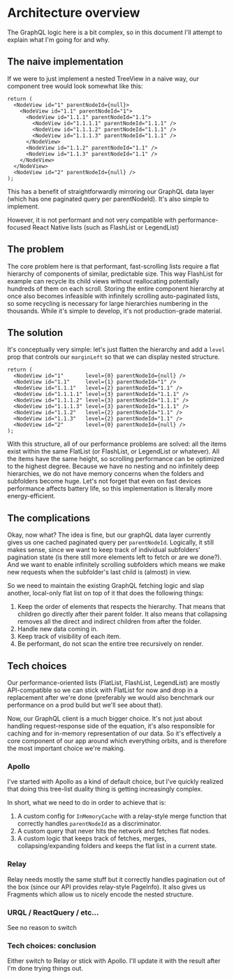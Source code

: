 # Architecture overview
The GraphQL logic here is a bit complex, so in this document I'll attempt to explain what I'm going for and why.

## The naive implementation
If we were to just implement a nested TreeView in a naive way, our component tree would look somewhat like this:

```tsx
return (
  <NodeView id="1" parentNodeId={null}>
    <NodeView id="1.1" parentNodeId="1">
      <NodeView id="1.1.1" parentNodeId="1.1">
        <NodeView id="1.1.1.1" parentNodeId="1.1.1" />
        <NodeView id="1.1.1.2" parentNodeId="1.1.1" />
        <NodeView id="1.1.1.3" parentNodeId="1.1.1" />
      </NodeView>
      <NodeView id="1.1.2" parentNodeId="1.1" />
      <NodeView id="1.1.3" parentNodeId="1.1" />
    </NodeView>
  </NodeView>
  <NodeView id="2" parentNodeId={null} />
);
```

This has a benefit of straightforwardly mirroring our GraphQL data layer (which has one paginated query per parentNodeId).
It's also simple to implement.

However, it is not performant and not very compatible with performance-focused React Native lists (such as FlashList or LegendList)

## The problem
The core problem here is that performant, fast-scrolling lists require a flat hierarchy of components of similar, predictable size.
This way FlashList for example can recycle its child views without reallocating potentially hundreds of them on each scroll.
Storing the entire component hierarchy at once also becomes infeasible with infinitely scrolling auto-paginated lists, so some recycling is necessary for large hierarchies numbering in the thousands.
While it's simple to develop, it's not production-grade material.

## The solution
It's conceptually very simple: let's just flatten the hierarchy and add a `level` prop that controls our `marginLeft` so that we can display nested structure.

```tsx
return (
  <NodeView id="1"       level={0} parentNodeId={null} />
  <NodeView id="1.1"     level={1} parentNodeId="1" />
  <NodeView id="1.1.1"   level={2} parentNodeId="1.1" />
  <NodeView id="1.1.1.1" level={3} parentNodeId="1.1.1" />
  <NodeView id="1.1.1.2" level={3} parentNodeId="1.1.1" />
  <NodeView id="1.1.1.3" level={3} parentNodeId="1.1.1" />
  <NodeView id="1.1.2"   level={2} parentNodeId="1.1" />
  <NodeView id="1.1.3"   level={2} parentNodeId="1.1" />
  <NodeView id="2"       level={0} parentNodeId={null} />
);
```

With this structure, all of our performance problems are solved: all the items exist within the same FlatList (or FlashList, or LegendList or whatever). All the items have the same height, so scrolling performance can be optimized to the highest degree. Because we have no nesting and no infinitely deep hierarchies, we do not have memory concerns when the folders and subfolders become huge. Let's not forget that even on fast devices performance affects battery life, so this implementation is literally more energy-efficient.

## The complications
Okay, now what? The idea is fine, but our graphQL data layer currently gives us one cached paginated query per `parentNodeId`.
Logically, it still makes sense, since we want to keep track of individual subfolders' pagination state (is there still more elements left to fetch or are we done?). And we want to enable infinitely scrolling subfolders which means we make new requests when the subfolder's last child is (almost) in view.

So we need to maintain the existing GraphQL fetching logic and slap another, local-only flat list on top of it that does the following things:

1. Keep the order of elements that respects the hierarchy.
   That means that children go directly after their parent folder.
   It also means that collapsing removes all the direct and indirect children from after the folder.
1. Handle new data coming in.
1. Keep track of visibility of each item.
1. Be performant, do not scan the entire tree recursively on render.

## Tech choices
Our performance-oriented lists (FlatList, FlashList, LegendList) are mostly API-compatible so we can stick with FlatList for now and drop in a replacement after we're done (preferably we would also benchmark our performance on a prod build but we'll see about that).

Now, our GraphQL client is a much bigger choice. It's not just about handling request-response side of the equation, it's also responsible for caching and for in-memory representation of our data. So it's effectively a core component of our app around which everything orbits, and is therefore the most important choice we're making.

### Apollo
I've started with Apollo as a kind of default choice, but I've quickly realized that doing this tree-list duality thing is getting increasingly complex.

In short, what we need to do in order to achieve that is:
1. A custom config for `InMemoryCache` with a relay-style merge function that correctly handles `parentNodeId` as a discriminator.
1. A custom query that never hits the network and fetches flat nodes.
1. A custom logic that keeps track of fetches, merges, collapsing/expanding folders and keeps the flat list in a current state. 

### Relay
Relay needs mostly the same stuff but it correctly handles pagination out of the box (since our API provides relay-style PageInfo). It also gives us Fragments which allow us to nicely encode the nested structure.

### URQL / ReactQuery / etc...
See no reason to switch

### Tech choices: conclusion
Either switch to Relay or stick with Apollo. I'll update it with the result after I'm done trying things out.
